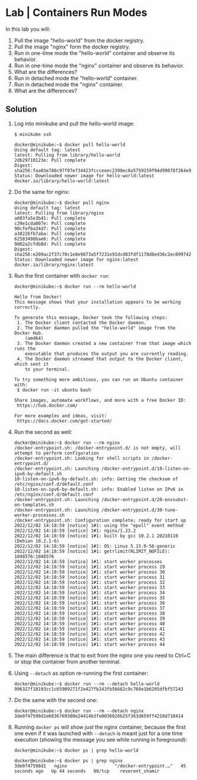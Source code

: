 # Lab | Containers Run Modes

In this lab you will:

1. Pull the image "hello-world" from the docker registry.
2. Pull the image "nginx" form the docker registry.
3. Run in one-time mode the "hello-world" container and observe its behavior.
4. Run in one-time mode the "nginx" container and observe its behavior.
5. What are the differences?
6. Run in detached mode the "hello-world" container.
7. Run in detached mode the "nginx" container.
8. What are the differences?

## Solution

1. Log into minikube and pull the hello-world image:

   ```console
   $ minikube ssh

   docker@minikube:~$ docker pull hello-world
   Using default tag: latest
   latest: Pulling from library/hello-world
   2db29710123e: Pull complete
   Digest: sha256:faa03e786c97f07ef34423fccceeec2398ec8a5759259f94d99078f264e9d7af
   Status: Downloaded newer image for hello-world:latest
   docker.io/library/hello-world:latest
   ```

2. Do the same for nginx:

   ```console
   docker@minikube:~$ docker pull nginx
   Using default tag: latest
   latest: Pulling from library/nginx
   a603fa5e3b41: Pull complete
   c39e1cda007e: Pull complete
   90cfefba34d7: Pull complete
   a38226fb7aba: Pull complete
   62583498bae6: Pull complete
   9802a2cfdb8d: Pull complete
   Digest: sha256:e209ac2f37c70c1e0e9873a5f7231e91dcd83fdf1178d8ed36c2ec09974210ba
   Status: Downloaded newer image for nginx:latest
   docker.io/library/nginx:latest
   ```

3. Run the first container with `docker run`:

   ```console
   docker@minikube:~$ docker run --rm hello-world

   Hello from Docker!
   This message shows that your installation appears to be working correctly.

   To generate this message, Docker took the following steps:
    1. The Docker client contacted the Docker daemon.
    2. The Docker daemon pulled the "hello-world" image from the Docker Hub.
       (amd64)
    3. The Docker daemon created a new container from that image which runs the
       executable that produces the output you are currently reading.
    4. The Docker daemon streamed that output to the Docker client, which sent it
       to your terminal.

   To try something more ambitious, you can run an Ubuntu container with:
    $ docker run -it ubuntu bash

   Share images, automate workflows, and more with a free Docker ID:
    https://hub.docker.com/

   For more examples and ideas, visit:
    https://docs.docker.com/get-started/
   ```

4. Run the second as well:

   ```console
   docker@minikube:~$ docker run --rm nginx
   /docker-entrypoint.sh: /docker-entrypoint.d/ is not empty, will attempt to perform configuration
   /docker-entrypoint.sh: Looking for shell scripts in /docker-entrypoint.d/
   /docker-entrypoint.sh: Launching /docker-entrypoint.d/10-listen-on-ipv6-by-default.sh
   10-listen-on-ipv6-by-default.sh: info: Getting the checksum of /etc/nginx/conf.d/default.conf
   10-listen-on-ipv6-by-default.sh: info: Enabled listen on IPv6 in /etc/nginx/conf.d/default.conf
   /docker-entrypoint.sh: Launching /docker-entrypoint.d/20-envsubst-on-templates.sh
   /docker-entrypoint.sh: Launching /docker-entrypoint.d/30-tune-worker-processes.sh
   /docker-entrypoint.sh: Configuration complete; ready for start up
   2022/12/02 14:18:59 [notice] 1#1: using the "epoll" event method
   2022/12/02 14:18:59 [notice] 1#1: nginx/1.23.2
   2022/12/02 14:18:59 [notice] 1#1: built by gcc 10.2.1 20210110 (Debian 10.2.1-6)
   2022/12/02 14:18:59 [notice] 1#1: OS: Linux 5.15.0-56-generic
   2022/12/02 14:18:59 [notice] 1#1: getrlimit(RLIMIT_NOFILE): 1048576:1048576
   2022/12/02 14:18:59 [notice] 1#1: start worker processes
   2022/12/02 14:18:59 [notice] 1#1: start worker process 29
   2022/12/02 14:18:59 [notice] 1#1: start worker process 30
   2022/12/02 14:18:59 [notice] 1#1: start worker process 31
   2022/12/02 14:18:59 [notice] 1#1: start worker process 32
   2022/12/02 14:18:59 [notice] 1#1: start worker process 33
   2022/12/02 14:18:59 [notice] 1#1: start worker process 34
   2022/12/02 14:18:59 [notice] 1#1: start worker process 35
   2022/12/02 14:18:59 [notice] 1#1: start worker process 36
   2022/12/02 14:18:59 [notice] 1#1: start worker process 37
   2022/12/02 14:18:59 [notice] 1#1: start worker process 38
   2022/12/02 14:18:59 [notice] 1#1: start worker process 39
   2022/12/02 14:18:59 [notice] 1#1: start worker process 40
   2022/12/02 14:18:59 [notice] 1#1: start worker process 41
   2022/12/02 14:18:59 [notice] 1#1: start worker process 42
   2022/12/02 14:18:59 [notice] 1#1: start worker process 43
   2022/12/02 14:18:59 [notice] 1#1: start worker process 44
   ```

5. The main difference is that to exit from the nginx one you need to Ctrl+C or stop the container from another terminal.

6. Using `--detach` as option re-running the first container:

   ```console
   docker@minikube:~$ docker run --rm --detach hello-world
   996327f18193cc1c65909271f2e427fb243fb56662c9c768e1b6205dfbf57243
   ```

7. Do the same with the second one:

   ```console
   docker@minikube:~$ docker run --rm --detach nginx
   3de0f47598d1e6836769380e24414b3fe0036028b25f363d659ff4210d718414
   ```

8. Running `docker ps` will show *just* the nginx container, because the first one even if it was launched with `--detach` is meant just for a one time execution (showing the message you see while running in foreground):

   ```console
   docker@minikube:~$ docker ps | grep hello-world

   docker@minikube:~$ docker ps | grep nginx
   3de0f47598d1   nginx                  "/docker-entrypoint.…"   45 seconds ago   Up 44 seconds   80/tcp    reverent_shamir
   ```
